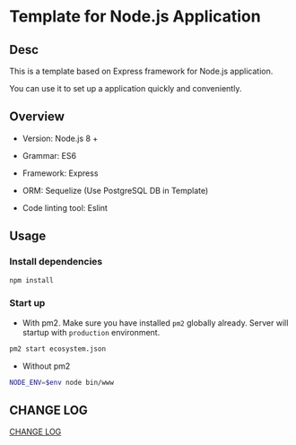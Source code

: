 # Template for Node.js Application

## Desc

This is a template based on Express framework for Node.js application.

You can use it to set up a application quickly and conveniently.

## Overview

- Version: Node.js 8 + 

- Grammar: ES6

- Framework: Express

- ORM: Sequelize (Use PostgreSQL DB in Template)

- Code linting tool: Eslint

## Usage

### Install dependencies

```bash
npm install
```

### Start up

- With pm2. Make sure you have installed `pm2` globally already. Server will startup with `production` environment.

```bash
pm2 start ecosystem.json
```

- Without pm2

```bash
NODE_ENV=$env node bin/www
```

## CHANGE LOG

[CHANGE LOG](https://github.com/taozi0818/nodejs-express-template/blob/master/CHANGELOG.md)
